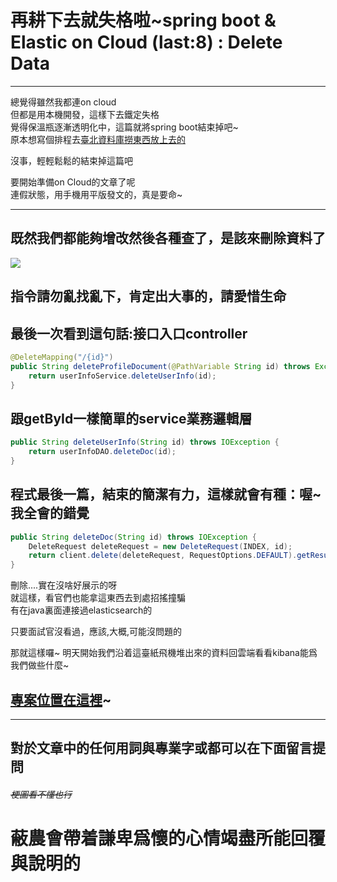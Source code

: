 # 再耕下去就失格啦~spring boot & Elastic on Cloud (last:8) : Delete Data  

---

總覺得雖然我都連on cloud  
但都是用本機開發，這樣下去鐵定失格  
覺得保溫瓶逐漸透明化中，這篇就將spring boot結束掉吧~  
原本想寫個排程去[臺北資料庫撈東西放上去的](https://data.gov.tw/)  

沒事，輕輕鬆鬆的結束掉這篇吧

要開始準備on Cloud的文章了呢  
連假狀態，用手機用平版發文的，真是要命~

---

## 既然我們都能夠增改然後各種查了，是該來刪除資料了  
![](https://cy810912.github.io/th12img/springboot/delete1.png) 

## 指令請勿亂找亂下，肯定出大事的，請愛惜生命


## 最後一次看到這句話:接口入口controller
```java
@DeleteMapping("/{id}")
public String deleteProfileDocument(@PathVariable String id) throws Exception {
    return userInfoService.deleteUserInfo(id);
}
```
## 跟getById一樣簡單的service業務邏輯層
```java
public String deleteUserInfo(String id) throws IOException {
    return userInfoDAO.deleteDoc(id);
}
```
## 程式最後一篇，結束的簡潔有力，這樣就會有種：喔~我全會的錯覺
```java
public String deleteDoc(String id) throws IOException {
    DeleteRequest deleteRequest = new DeleteRequest(INDEX, id);
    return client.delete(deleteRequest, RequestOptions.DEFAULT).getResult().name();
}
```

刪除....實在沒啥好展示的呀  
就這樣，看官們也能拿這東西去到處招搖撞騙  
有在java裏面連接過elasticsearch的  

只要面試官沒看過，應該,大概,可能沒問題的

那就這樣囉~
明天開始我們沿着這臺紙飛機堆出來的資料回雲端看看kibana能爲我們做些什麼~  

##  [專案位置在這裡](https://github.com/CY810912/elastic-on-cloud)~
---
## 對於文章中的任何用詞與專業字或都可以在下面留言提問 
###### ~~梗圖看不懂也行~~
# 蔽農會帶着謙卑爲懷的心情竭盡所能回覆與說明的

